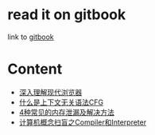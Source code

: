 # read it on gitbook

link to [gitbook](https://suki.gitbook.io/notes/)

# Content

* [深入理解现代浏览器](https://github.com/suukii/Articles/blob/master/articles/%E6%B7%B1%E5%85%A5%E7%90%86%E8%A7%A3%E7%8E%B0%E4%BB%A3%E6%B5%8F%E8%A7%88%E5%99%A8.md)
* [什么是上下文无关语法CFG](https://github.com/suukii/Articles/blob/master/articles/%E4%BB%80%E4%B9%88%E6%98%AF%E4%B8%8A%E4%B8%8B%E6%96%87%E6%97%A0%E5%85%B3%E8%AF%AD%E6%B3%95(CFG%2C%20Context%20Free%20Grammar).md)
* [4种常见的内存泄漏及解决方法](https://github.com/suukii/Articles/blob/master/articles/4%E7%A7%8D%E5%B8%B8%E8%A7%81%E7%9A%84%E5%86%85%E5%AD%98%E6%B3%84%E6%BC%8F%E5%8F%8A%E8%A7%A3%E5%86%B3%E6%96%B9%E6%B3%95.md)
* [计算机概念扫盲之Compiler和Interpreter](https://github.com/suukii/Articles/blob/master/articles/%E8%AE%A1%E7%AE%97%E6%9C%BA%E6%A6%82%E5%BF%B5%E6%89%AB%E7%9B%B2%E4%B9%8BComplier%E5%92%8CInterpreter.md)
